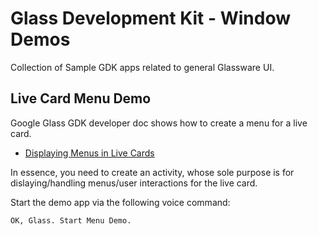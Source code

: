 Glass Development Kit - Window Demos
=======

Collection of Sample GDK apps related to general Glassware UI.


## Live Card Menu Demo

Google Glass GDK developer doc shows how to create a menu for a live card.

* [Displaying Menus in Live Cards](https://developers.google.com/glass/develop/gdk/ui/live-card-menus)

In essence, you need to create an activity,
whose sole purpose is for dislaying/handling menus/user interactions for the live card.

Start the demo app via the following voice command:

    OK, Glass. Start Menu Demo.

